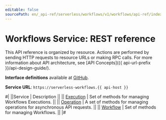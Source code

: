 ```yaml
---
editable: false
sourcePath: en/_api-ref/serverless/workflows/v1/workflows/api-ref/index.md
---
```


# Workflows Service: REST reference

This API reference is organized by resource. Actions are performed by sending HTTP requests to resource URLs or making RPC calls. For more information about API architecture, see [API Concepts]({{ api-url-prefix }}/api-design-guide/).

**Interface definitions** available at [GitHub](https://github.com/yandex-cloud/cloudapi/tree/master/yandex/cloud/serverless/workflows/v1).

**Service URL**: `https://serverless-workflows.{{ api-host }}`

#|
||Service | Description ||
|| [Execution](Execution/index.md) | Set of methods for managing Workflows Executions. ||
|| [Operation](Operation/index.md) | A set of methods for managing operations for asynchronous API requests. ||
|| [Workflow](Workflow/index.md) | Set of methods for managing Workflows. ||
|#